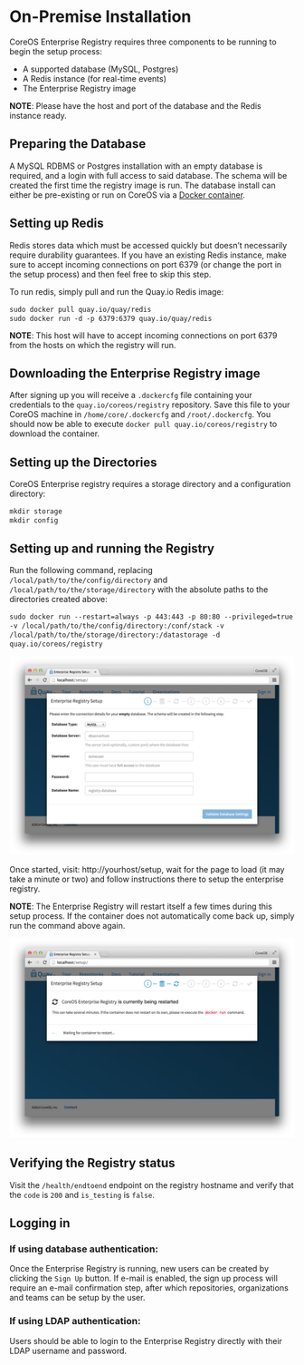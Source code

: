 # On-Premise Installation

CoreOS Enterprise Registry requires three components to be running to begin the setup process:

- A supported database (MySQL, Postgres)
- A Redis instance (for real-time events)
- The Enterprise Registry image

**NOTE**: Please have the host and port of the database and the Redis instance ready.


## Preparing the Database

A MySQL RDBMS or Postgres installation with an empty database is required, and a login with full access to said database. The schema will be created the first time the registry image is run. The database install can either be pre-existing or run on CoreOS via a [Docker container]({{site.baseurl}}/docs/enterprise-registry/mysql-container).

## Setting up Redis

Redis stores data which must be accessed quickly but doesn’t necessarily require durability guarantees. If you have an existing Redis instance, make sure to accept incoming connections on port 6379 (or change the port in the setup process) and then feel free to skip this step.

To run redis, simply pull and run the Quay.io Redis image:

```
sudo docker pull quay.io/quay/redis
sudo docker run -d -p 6379:6379 quay.io/quay/redis
```

**NOTE**: This host will have to accept incoming connections on port 6379 from the hosts on which the registry will run.

## Downloading the Enterprise Registry image

After signing up you will receive a `.dockercfg` file containing your credentials to the `quay.io/coreos/registry` repository.
Save this file to your CoreOS machine in `/home/core/.dockercfg` and `/root/.dockercfg`.
You should now be able to execute `docker pull quay.io/coreos/registry` to download the container.

## Setting up the Directories

CoreOS Enterprise registry requires a storage directory and a configuration directory:

```
mkdir storage
mkdir config
```

## Setting up and running the Registry

Run the following command, replacing `/local/path/to/the/config/directory` and `/local/path/to/the/storage/directory` with the absolute
paths to the directories created above:

```
sudo docker run --restart=always -p 443:443 -p 80:80 --privileged=true -v /local/path/to/the/config/directory:/conf/stack -v /local/path/to/the/storage/directory:/datastorage -d quay.io/coreos/registry
```

<img src="img/db-setup-full.png" class="img-center" alt="Enterprise Registry Setup Screen"/>

Once started, visit: http://yourhost/setup, wait for the page to load (it may take a minute or two) and follow instructions there to setup the enterprise registry.

**NOTE**: The Enterprise Registry will restart itself a few times during this setup process. If the container does not automatically come
back up, simply run the command above again.

<img src="img/container-restart.png" class="img-center" alt="Enterprise Registry Restart"/>


## Verifying the Registry status

Visit the `/health/endtoend` endpoint on the registry hostname and verify that the `code` is `200` and `is_testing` is `false`.


## Logging in

### If using database authentication:

Once the Enterprise Registry is running, new users can be created by clicking the `Sign Up` button. If e-mail is enabled, the sign up process will require an e-mail confirmation step, after which repositories, organizations and teams can be setup by the user.


### If using LDAP authentication:

Users should be able to login to the Enterprise Registry directly with their LDAP username and password.

